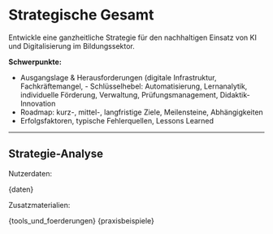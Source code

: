 <!-- gesamtstrategie.md -->
# Strategische Gesamt
Entwickle eine ganzheitliche Strategie für den nachhaltigen Einsatz von KI und Digitalisierung im Bildungssektor.

**Schwerpunkte:**
- Ausgangslage & Herausforderungen (digitale Infrastruktur, Fachkräftemangel, - Schlüsselhebel: Automatisierung, Lernanalytik, individuelle Förderung, Verwaltung, Prüfungsmanagement, Didaktik-Innovation
- Roadmap: kurz-, mittel-, langfristige Ziele, Meilensteine, Abhängigkeiten
- Erfolgsfaktoren, typische Fehlerquellen, Lessons Learned

---

## Strategie-Analyse

Nutzerdaten:

{daten}

Zusatzmaterialien:

{tools_und_foerderungen}
{praxisbeispiele}